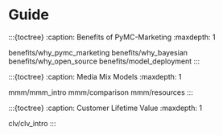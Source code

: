 # Guide

:::{toctree}
:caption: Benefits of PyMC-Marketing
:maxdepth: 1

benefits/why_pymc_marketing
benefits/why_bayesian
benefits/why_open_source
benefits/model_deployment
:::

:::{toctree}
:caption: Media Mix Models
:maxdepth: 1

mmm/mmm_intro
mmm/comparison
mmm/resources
:::

:::{toctree}
:caption: Customer Lifetime Value
:maxdepth: 1

clv/clv_intro
:::

